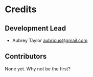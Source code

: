 # Credits

## Development Lead

-   Aubrey Taylor <aubricus@gmail.com>

## Contributors

None yet. Why not be the first?
